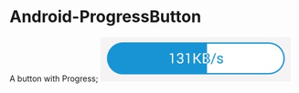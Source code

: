 # Android-ProgressButton
A button with Progress;
![image](https://github.com/ccnn/Android-ProgressButton/blob/master/ProgressButton/pic/progress_btn.jpg)
